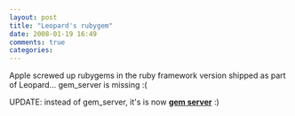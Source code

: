 ```yaml
---
layout: post
title: "Leopard's rubygem"
date: 2008-01-19 16:49
comments: true
categories: 
---
```


<p>Apple screwed up rubygems in the ruby framework version shipped as part of Leopard... gem_server is missing :(</p>

<p>UPDATE: instead of gem_server, it's is now <strong><a href="http://www.oomii.com/2008/01/02/gem-server-on-leopard-not-gem_server/">gem server</a></strong> :)</p>
